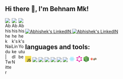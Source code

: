 <h2> Hi there 👋, I'm Behnam Mk! </h2>



<a href="https://twitter.com/Behnammk125">
  <img align="left" alt="Abhishek Naidu | Twitter" width="22px" src="https://raw.githubusercontent.com/peterthehan/peterthehan/master/assets/twitter.svg" />
</a>
<a href="https://www.linkedin.com/in/behnam-mohammadkhani-28823b191/">
  <img align="left" alt="Abhishek's LinkedIN" width="22px" src="https://raw.githubusercontent.com/peterthehan/peterthehan/master/assets/linkedin.svg" />
</a>
<a href="https://www.youtube.com/channel/UCL8phVd_Z6vSqDZIuTmwFLg/featured">
  <img align="left" alt="Abhishek's Youtube" width="22px" src="https://raw.githubusercontent.com/peterthehan/peterthehan/master/assets/youtube.svg" />
</a>

<br>
<br>


<!-- <span><p align="left"> <img src="https://github-readme-stackoverflow.vercel.app/?userID=10645772&theme=dark" alt="abhisheknaiidu" /></span> -->
<!-- <p align="right"> <img src="https://github-readme-stats.vercel.app/api?username=abhisheknaiidu&show_icons=true&theme=gotham" alt="abhisheknaiidu" /> -->


<!-- <a href="https://www.youtube.com/channel/UCL8phVd_Z6vSqDZIuTmwFLg/featured">
  <img align="left" alt="Abhishek's Youtube" src="https://github-readme-stackoverflow.vercel.app/?userID=10645772&theme=dark" />
</a> -->

<a href="https://www.linkedin.com/in/behnam-mohammadkhani-28823b191/">
  <img align="center" alt="Abhishek's LinkedIN" width="400px"  hight="100px" src="https://github-readme-stats.vercel.app/api?username=abhisheknaiidu&show_icons=true&theme=gotham" />
</a>

<a href="https://www.linkedin.com/in/behnam-mohammadkhani-28823b191/">
  <img align="center" alt="Abhishek's LinkedIN" width="210px" src="https://github.com/abhisheknaiidu/abhisheknaiidu/blob/master/code.gif?raw=true" />
</a>



<br>
<!-- <img src="https://github-readme-stackoverflow.vercel.app/?userID=10645772&theme=dark"> -->
<!-- <img src="https://github-readme-stats.vercel.app/api?username=abhisheknaiidu&show_icons=true&theme=gotham"> -->

<!--  <img align="right" alt="GIF" src="https://github.com/abhisheknaiidu/abhisheknaiidu/blob/master/code.gif?raw=true" width="400" height="320" /> -->




<h2>languages and tools:</h2>

<code><img height="20" src="https://raw.githubusercontent.com/github/explore/80688e429a7d4ef2fca1e82350fe8e3517d3494d/topics/javascript/javascript.png"></code>
<code><img height="20" src="https://github.com/coherencez/tech-logos/blob/master/postgres.png"></code>
<code><img height="20" src="https://github.com/coherencez/tech-logos/blob/master/redis.png"></code>
<code><img height="20" src="https://github.com/coherencez/tech-logos/blob/master/redux.png"></code>
<code><img height="20" src="https://github.com/coherencez/tech-logos/blob/master/mongo.png"></code>
<code><img height="20" src="https://nestjs.com/img/logo-small.svg"></code>
<code><img height="20" src="https://github.com/coherencez/tech-logos/blob/master/bootstrap.png"></code>
<code><img height="20" src="https://raw.githubusercontent.com/github/explore/80688e429a7d4ef2fca1e82350fe8e3517d3494d/topics/react/react.png"></code>
<code><img height="20" src="https://raw.githubusercontent.com/github/explore/5c058a388828bb5fde0bcafd4bc867b5bb3f26f3/topics/graphql/graphql.png"></code>
<code><img height="20" src="https://raw.githubusercontent.com/github/explore/80688e429a7d4ef2fca1e82350fe8e3517d3494d/topics/nodejs/nodejs.png"></code>
<code><img height="20" src="https://raw.githubusercontent.com/github/explore/80688e429a7d4ef2fca1e82350fe8e3517d3494d/topics/git/git.png"></code>
<!--
**behnammohammadkhani/behnammohammadkhani** is a ✨ _special_ ✨ repository because its `README.md` (this file) appears on your GitHub profile.


Here are some ideas to get you started:

- 🔭 I’m currently working on ...
- 🌱 I’m currently learning ...
- 👯 I’m looking to collaborate on ...
- 🤔 I’m looking for help with ...
- 💬 Ask me about ...
- 📫 How to reach me: ...
- 😄 Pronouns: ...
- ⚡ Fun fact: ...
-->
